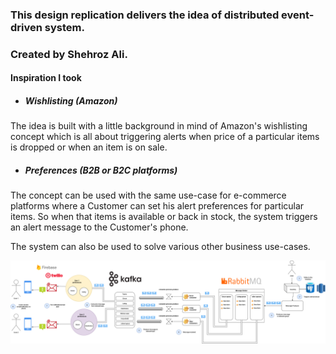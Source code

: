 ### This design replication delivers the idea of distributed event-driven system.
### Created by Shehroz Ali.

#### Inspiration I took

* ##### Wishlisting (Amazon)

The idea is built with a little background in mind of Amazon's wishlisting concept which is all about triggering alerts when price of a particular items is dropped or when an item is on sale. 

* ##### Preferences (B2B or B2C platforms)
The concept can be used with the same use-case for e-commerce platforms where a Customer can set his alert preferences for particular items. So when that items is available or back in stock, the system triggers an alert message to the Customer's phone.

The system can also be used to solve various other business use-cases.

![](diagram.png)